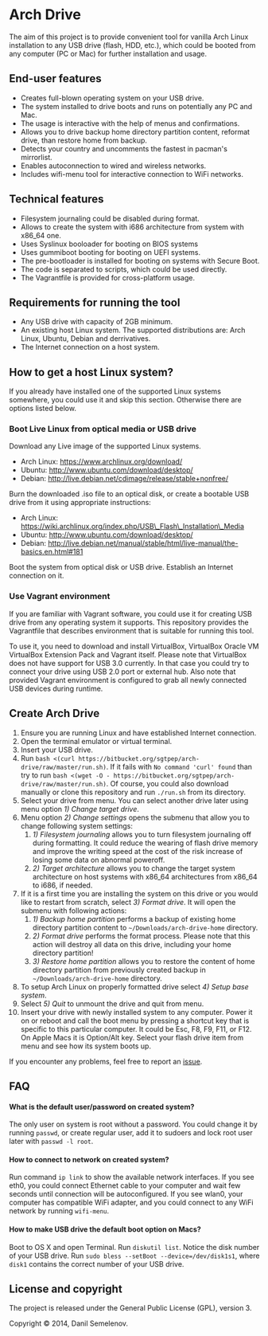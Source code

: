 # Arch Drive

The aim of this project is to provide convenient tool for vanilla Arch Linux installation to any USB drive (flash, HDD, etc.), which could be booted from any computer (PC or Mac) for further installation and usage.

## End-user features

- Creates full-blown operating system on your USB drive.
- The system installed to drive boots and runs on potentially any PC and Mac.
- The usage is interactive with the help of menus and confirmations.
- Allows you to drive backup home directory partition content, reformat drive, than restore home from backup.
- Detects your country and uncomments the fastest in pacman's mirrorlist.
- Enables autoconnection to wired and wireless networks.
- Includes wifi-menu tool for interactive connection to WiFi networks.

## Technical features

- Filesystem journaling could be disabled during format.
- Allows to create the system with i686 architecture from system with x86\_64 one.
- Uses Syslinux booloader for booting on BIOS systems
- Uses gummiboot booting for booting on UEFI systems.
- The pre-bootloader is installed for booting on systems with Secure Boot.
- The code is separated to scripts, which could be used directly.
- The Vagrantfile is provided for cross-platform usage.

## Requirements for running the tool

- Any USB drive with capacity of 2GB minimum.
- An existing host Linux system. The supported distributions are: Arch Linux, Ubuntu, Debian and derrivatives.
- The Internet connection on a host system.

## How to get a host Linux system?

If you already have installed one of the supported Linux systems somewhere, you could use it and skip this section. Otherwise there are options listed below.

### Boot Live Linux from optical media or USB drive

Download any Live image of the supported Linux systems.

- Arch Linux: https://www.archlinux.org/download/
- Ubuntu: http://www.ubuntu.com/download/desktop/
- Debian: http://live.debian.net/cdimage/release/stable+nonfree/

Burn the downloaded .iso file to an optical disk, or create a bootable USB drive from it using appropriate instructions:

- Arch Linux: https://wiki.archlinux.org/index.php/USB\_Flash\_Installation\_Media
- Ubuntu: http://www.ubuntu.com/download/desktop/
- Debian: http://live.debian.net/manual/stable/html/live-manual/the-basics.en.html#181

Boot the system from optical disk or USB drive. Establish an Internet connection on it.

### Use Vagrant environment

If you are familiar with Vagrant software, you could use it for creating USB drive from any operating system it supports. This repository provides the Vagrantfile that describes environment that is suitable for running this tool.

To use it, you need to download and install VirtualBox, VirtualBox Oracle VM VirtualBox Extension Pack and Vagrant itself. Please note that VirtualBox does not have support for USB 3.0 currently. In that case you could try to connect your drive using USB 2.0 port or external hub. Also note that provided Vagrant environment is configured to grab all newly connected USB devices during runtime.

## Create Arch Drive

1. Ensure you are running Linux and have established Internet connection.
2. Open the terminal emulator or virtual terminal.
3. Insert your USB drive.
4. Run `bash <(curl https://bitbucket.org/sgtpep/arch-drive/raw/master/run.sh)`. If it fails with `No command 'curl' found` than try to run `bash <(wget -O - https://bitbucket.org/sgtpep/arch-drive/raw/master/run.sh)`. Of course, you could also download manually or clone this repository and run `./run.sh` from its directory.
5. Select your drive from menu. You can select another drive later using menu option *1) Change target drive*.
6. Menu option *2) Change settings* opens the submenu that allow you to change following system settings:
    1. *1) Filesystem journaling* allows you to turn filesystem journaling off during formatting. It could reduce the wearing of flash drive memory and improve the writing speed at the cost of the risk increase of losing some data on abnormal poweroff.
    2. *2) Target architecture* allows you to change the target system architecture on host systems with x86\_64 architectures from x86\_64 to i686, if needed.
7. If it is a first time you are installing the system on this drive or you would like to restart from scratch, select *3) Format drive*. It will open the submenu with following actions:
    1. *1) Backup home partition* performs a backup of existing home directory partition content to `~/Downloads/arch-drive-home` directory.
    2. *2) Format drive* performs the format process. Please note that this action will destroy all data on this drive, including your home directory partition!
    3. *3) Restore home partition* allows you to restore the content of home directory partition from previously created backup in `~/Downloads/arch-drive-home` directory.
8. To setup Arch Linux on properly formatted drive select *4) Setup base system*.
9. Select *5) Quit* to unmount the drive and quit from menu.
10. Insert your drive with newly installed system to any computer. Power it on or reboot and call the boot menu by pressing a shortcut key that is specific to this particular computer. It could be Esc, F8, F9, F11, or F12. On Apple Macs it is Option/Alt key. Select your flash drive item from menu and see how its system boots up.

If you encounter any problems, feel free to report an [issue](https://bitbucket.org/sgtpep/arch-drive/issues).

## FAQ

#### What is the default user/password on created system?

The only user on system is root without a password. You could change it by running `passwd`, or create regular user, add it to sudoers and lock root user later with `passwd -l root`. 

#### How to connect to network on created system?

Run command `ip link` to show the available network interfaces. If you see eth0, you could connect Ethernet cable to your computer and wait few seconds until connection will be autoconfigured. If you see wlan0, your computer has compatible WiFi adapter, and you could connect to any WiFi network by running `wifi-menu`.

#### How to make USB drive the default boot option on Macs?

Boot to OS X and open Terminal. Run `diskutil list`. Notice the disk number of your USB drive. Run `sudo bless --setBoot --device=/dev/disk1s1`, where `disk1` contains the correct number of your USB drive.

## License and copyright

The project is released under the General Public License (GPL), version 3.

Copyright © 2014, Danil Semelenov.
